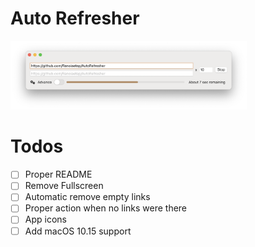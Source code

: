 # Auto Refresher

<img src="https://github.com/Ranoiaetep/AutoRefresher/blob/main/Screenshots/Screen%20Shot%202021-01-21%20at%204.04.30%20PM.png" alt="Main Screenshot" width="75%"/>

# Todos
- [ ] Proper README
- [ ] Remove Fullscreen
- [ ] Automatic remove empty links
- [ ] Proper action when no links were there
- [ ] App icons
- [ ] Add macOS 10.15 support
